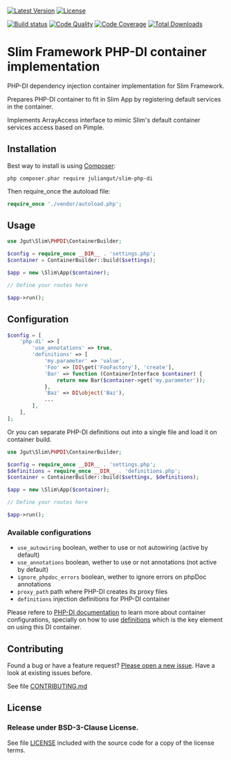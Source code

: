 [![Latest Version](https://img.shields.io/github/release/juliangut/slim-php-di.svg?style=flat-square)](https://packagist.org/packages/juliangut/slim-php-di)
[![License](https://img.shields.io/packagist/l/juliangut/slim-php-di.svg?style=flat-square)](https://github.com/juliangut/slim-php-di/blob/master/LICENSE)

[![Build status](https://img.shields.io/travis/juliangut/slim-php-di.svg?style=flat-square)](https://travis-ci.org/juliangut/slim-php-di)
[![Code Quality](https://img.shields.io/scrutinizer/g/juliangut/slim-php-di.svg?style=flat-square)](https://scrutinizer-ci.com/g/juliangut/slim-php-di)
[![Code Coverage](https://img.shields.io/scrutinizer/coverage/g/juliangut/slim-php-di.svg?style=flat-square)](https://scrutinizer-ci.com/g/juliangut/slim-php-di)
[![Total Downloads](https://img.shields.io/packagist/dt/juliangut/slim-php-di.svg?style=flat-square)](https://packagist.org/packages/juliangut/slim-php-di)

# Slim Framework PHP-DI container implementation

PHP-DI dependency injection container implementation for Slim Framework.

Prepares PHP-DI container to fit in Slim App by registering default services in the container.

Implements ArrayAccess interface to mimic Slim's default container services access based on Pimple.

## Installation

Best way to install is using [Composer](https://getcomposer.org/):

```
php composer.phar require juliangut/slim-php-di
```

Then require_once the autoload file:

```php
require_once './vendor/autoload.php';
```

## Usage

```php
use Jgut\Slim\PHPDI\ContainerBuilder;

$config = require_once __DIR__ . 'settings.php';
$container = ContainerBuilder::build($settings);

$app = new \Slim\App($container);

// Define your routes here

$app->run();
```

## Configuration

```php
$config = [
    'php-di' => [
        'use_annotations' => true,
        'definitions' => [
            'my.parameter' => 'value',
            'Foo' => [DI\get('FooFactory'), 'create'],
            'Bar' => function (ContainerInterface $container) {
                return new Bar($container->get('my.parameter'));
            },
            'Baz' => DI\object('Baz'),
            ...
        ],
    ],
];
```

Or you can separate PHP-DI definitions out into a single file and load it on container build.

```php
use Jgut\Slim\PHPDI\ContainerBuilder;

$config = require_once __DIR__ . 'settings.php';
$definitions = require_once __DIR__ . 'definitions.php';
$container = ContainerBuilder::build($settings, $definitions);

$app = new \Slim\App($container);

// Define your routes here

$app->run();
```

### Available configurations

* `use_autowiring` boolean, wether to use or not autowiring (active by default)
* `use_annotations` boolean, wether to use or not annotations (not active by default)
* `ignore_phpdoc_errors` boolean, wether to ignore errors on phpDoc annotations
* `proxy_path` path where PHP-DI creates its proxy files
* `definitions` injection definitions for PHP-DI container

Please refere to [PHP-DI documentation](http://php-di.org/doc/) to learn more about container configurations,
specially on how to use [definitions](http://php-di.org/doc/definition.html) which is the key element on using this DI container.

## Contributing

Found a bug or have a feature request? [Please open a new issue](https://github.com/juliangut/slim-php-di/issues). Have a look at existing issues before.

See file [CONTRIBUTING.md](https://github.com/juliangut/slim-php-di/blob/master/CONTRIBUTING.md)

## License

### Release under BSD-3-Clause License.

See file [LICENSE](https://github.com/juliangut/slim-php-di/blob/master/LICENSE) included with the source code for a copy of the license terms.
